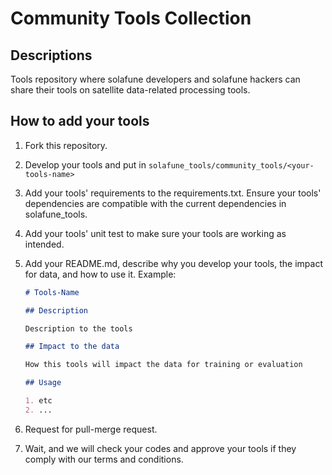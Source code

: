 # Community Tools Collection

## Descriptions

Tools repository where solafune developers and solafune hackers can share their tools on satellite data-related processing tools.

## How to add your tools

1. Fork this repository.
2. Develop your tools and put in `solafune_tools/community_tools/<your-tools-name>`
3. Add your tools' requirements to the requirements.txt. Ensure your tools' dependencies are compatible with the current dependencies in solafune_tools.
4. Add your tools' unit test to make sure your tools are working as intended.
5. Add your README.md, describe why you develop your tools, the impact for data, and how to use it. Example:

    ```markdown
    # Tools-Name

    ## Description

    Description to the tools

    ## Impact to the data

    How this tools will impact the data for training or evaluation

    ## Usage

    1. etc
    2. ...
    ```

6. Request for pull-merge request.
7. Wait, and we will check your codes and approve your tools if they comply with our terms and conditions.
